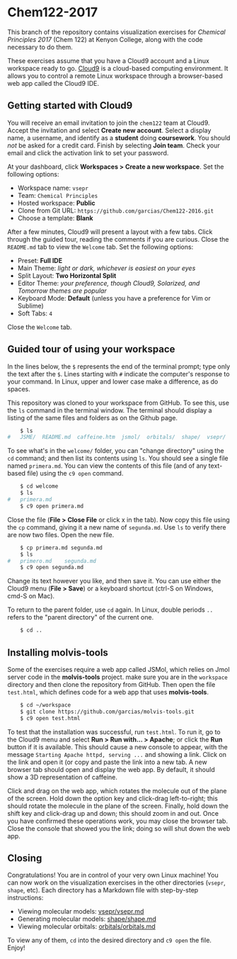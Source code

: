 # Chem122-2017

This branch of the repository contains visualization exercises for *Chemical Principles 2017* (Chem 122) at Kenyon College, along with the code necessary to do them.

These exercises assume that you have a Cloud9 account and a Linux workspace ready to go. [Cloud9](https://c9.io) is a cloud-based computing environment. It allows you to control a remote Linux workspace through a browser-based web app called the Cloud9 IDE. 


## Getting started with Cloud9

You will receive an email invitation to join the `chem122` team at Cloud9. Accept the invitation and select **Create new account**. Select a display name, a username, and identify as a **student** doing **coursework**. You should *not* be asked for a credit card. Finish by selecting **Join team**. Check your email and click the activation link to set your password.

At your dashboard, click **Workspaces > Create a new workspace**. Set the following options:

- Workspace name: `vsepr`
- Team: `Chemical Principles`
- Hosted workspace: **Public**
- Clone from Git URL: `https://github.com/garcias/Chem122-2016.git`
- Choose a template: **Blank**

After a few minutes, Cloud9 will present a layout with a few tabs. Click through the guided tour, reading the comments if you are curious. Close the `README.md` tab to view the `Welcome` tab. Set the following options:

- Preset: **Full IDE**
- Main Theme: *light or dark, whichever is easiest on your eyes*
- Split Layout: **Two Horizontal Split**
- Editor Theme: *your preference, though Cloud9, Solarized, and Tomorrow themes are popular*
- Keyboard Mode: **Default** (unless you have a preference for Vim or Sublime)
- Soft Tabs: `4`

Close the `Welcome` tab.

## Guided tour of using your workspace

In the lines below, the `$` represents the end of the terminal prompt; type only the text after the `$`. Lines starting with `#` indicate the computer's response to your command. In Linux, upper and lower case make a difference, as do spaces.

This repository was cloned to your workspace from GitHub. To see this, use the `ls` command in the terminal window. The terminal should display a listing of the same files and folders as on the Github page.

```bash
    $ ls
#   JSME/  README.md  caffeine.htm  jsmol/  orbitals/  shape/  vsepr/  welcome/
```

To see what's in the `welcome/` folder, you can "change directory" using the `cd` command; and then list its contents using `ls`. You should see a single file named `primera.md`. You can view the contents of this file (and of any text-based file) using the `c9 open` command.

```bash
    $ cd welcome
    $ ls
#   primera.md
    $ c9 open primera.md
```

Close the file (**File > Close File** or click x in the tab). Now copy this file using the `cp` command, giving it a new name of `segunda.md`. Use `ls` to verify there are now two files. Open the new file.

```bash
    $ cp primera.md segunda.md
    $ ls
#   primero.md    segunda.md
    $ c9 open segunda.md
```

Change its text however you like, and then save it. You can use either the Cloud9 menu (**File > Save**) or a keyboard shortcut (ctrl-S on Windows, cmd-S on Mac).

To return to the parent folder, use `cd` again. In Linux, double periods `..` refers to the "parent directory" of the current one.

```bash
    $ cd ..
```

## Installing molvis-tools

Some of the exercises require a web app called JSMol, which relies on Jmol server code in the **molvis-tools** project. make sure you are in the `workspace` directory and then clone the repository from GitHub. Then open the file `test.html`, which defines code for a web app that uses **molvis-tools**.

```bash
    $ cd ~/workspace
    $ git clone https://github.com/garcias/molvis-tools.git
    $ c9 open test.html    
```

To test that the installation was successful, run `test.html`. To run it, go to the Cloud9 menu and select **Run > Run with... > Apache**; or click the **Run** button if it is available. This should cause a new console to appear, with the message `Starting Apache httpd, serving ...` and showing a link. Click on the link and open it (or copy and paste the link into a new tab. A new browser tab should open and display the web app. By default, it should show a 3D representation of caffeine. 

Click and drag on the web app, which rotates the molecule out of the plane of the screen. Hold down the option key and click-drag left-to-right; this should rotate the molecule in the plane of the screen. Finally, hold down the shift key and click-drag up and down; this should zoom in and out. Once you have confirmed these operations work, you may close the browser tab. Close the console that showed you the link; doing so will shut down the web app.

## Closing

Congratulations! You are in control of your very own Linux machine! You can now work on the visualization exercises in the other directories (`vsepr`, `shape`, etc). Each directory has a Markdown file with step-by-step instructions:

- Viewing molecular models: [vsepr/vsepr.md](vsepr/vsepr.md)
- Generating molecular models: [shape/shape.md](shape/shape.md)
- Viewing molecular orbitals: [orbitals/orbitals.md](orbitals/orbitals.md)

To view any of them, `cd` into the desired directory and `c9 open` the file. Enjoy!
